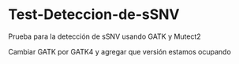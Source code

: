 # Test-Deteccion-de-sSNV
Prueba para la detección de sSNV usando GATK y Mutect2

Cambiar GATK por GATK4 y agregar que versión estamos ocupando
